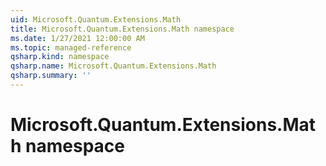 ```yaml
---
uid: Microsoft.Quantum.Extensions.Math
title: Microsoft.Quantum.Extensions.Math namespace
ms.date: 1/27/2021 12:00:00 AM
ms.topic: managed-reference
qsharp.kind: namespace
qsharp.name: Microsoft.Quantum.Extensions.Math
qsharp.summary: ''
---
```


# Microsoft.Quantum.Extensions.Math namespace



